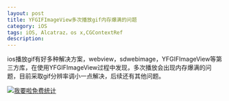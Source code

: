 ```yaml
---
layout: post
title: YFGIFImageView多次播放gif内存爆满的问题
category: iOS
tags: iOS, Alcatraz，os x,CGContextRef
description:
---
```


ios播放gif有好多种解决方案，webview，sdwebimage，YFGIFImageView等第三方库，在使用YFGIFImageView过程中发现，多次播放会出现内存爆满的问题，目前采取gif分辨率调小一点解决，后续还有其他问题。






<script language="javascript" type="text/javascript" src="//js.users.51.la/19176892.js"></script>
<noscript><a href="//www.51.la/?19176892" target="_blank"><img alt="&#x6211;&#x8981;&#x5566;&#x514D;&#x8D39;&#x7EDF;&#x8BA1;" src="//img.users.51.la/19176892.asp" style="border:none" /></a></noscript>


